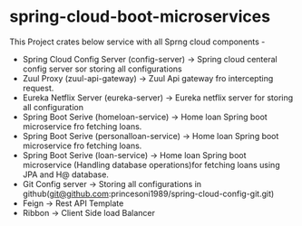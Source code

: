 # spring-cloud-boot-microservices

This Project crates below service with all Sprng cloud components - 

- Spring Cloud Config Server (config-server) -> Spring cloud centeral config server sor storing all configurations
- Zuul Proxy (zuul-api-gateway) -> Zuul Api gateway fro intercepting request.
- Eureka Netflix Server (eureka-server) -> Eureka netflix server for storing all configuration
- Spring Boot Serive (homeloan-service) -> Home loan Spring boot microservice fro fetching loans.
- Spring Boot Serive (personalloan-service) -> Home loan Spring boot microservice fro fetching loans.
- Spring Boot Serive (loan-service) -> Home loan Spring boot microservice (Handling database operations)for fetching loans using JPA and H@ database.
- Git Config server  -> Storing all configurations in github(git@github.com:princesoni1989/spring-cloud-config-git.git)
- Feign -> Rest API Template
- Ribbon -> Client Side load Balancer

  
